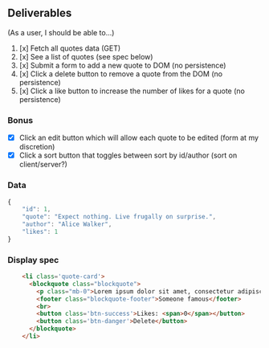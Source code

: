 ## Deliverables
(As a user, I should be able to...)
1. [x] Fetch all quotes data (GET)
2. [x] See a list of quotes (see spec below)
3. [x] Submit a form to add a new quote to DOM (no persistence)
4. [x] Click a delete button to remove a quote from the DOM (no persistence)
5. [x] Click a like button to increase the number of likes for a quote (no persistence)

### Bonus
- [x] Click an edit button which will allow each quote to be edited (form at my discretion)
- [x] Click a sort button that toggles between sort by id/author (sort on client/server?)

### Data
```javascript
{
    "id": 1,
    "quote": "Expect nothing. Live frugally on surprise.",
    "author": "Alice Walker",
    "likes": 1
}
```

### Display spec
```html
    <li class='quote-card'>
      <blockquote class="blockquote">
        <p class="mb-0">Lorem ipsum dolor sit amet, consectetur adipiscing elit. Integer posuere erat a ante.</p>
        <footer class="blockquote-footer">Someone famous</footer>
        <br>
        <button class='btn-success'>Likes: <span>0</span></button>
        <button class='btn-danger'>Delete</button>
      </blockquote>
    </li>
```
